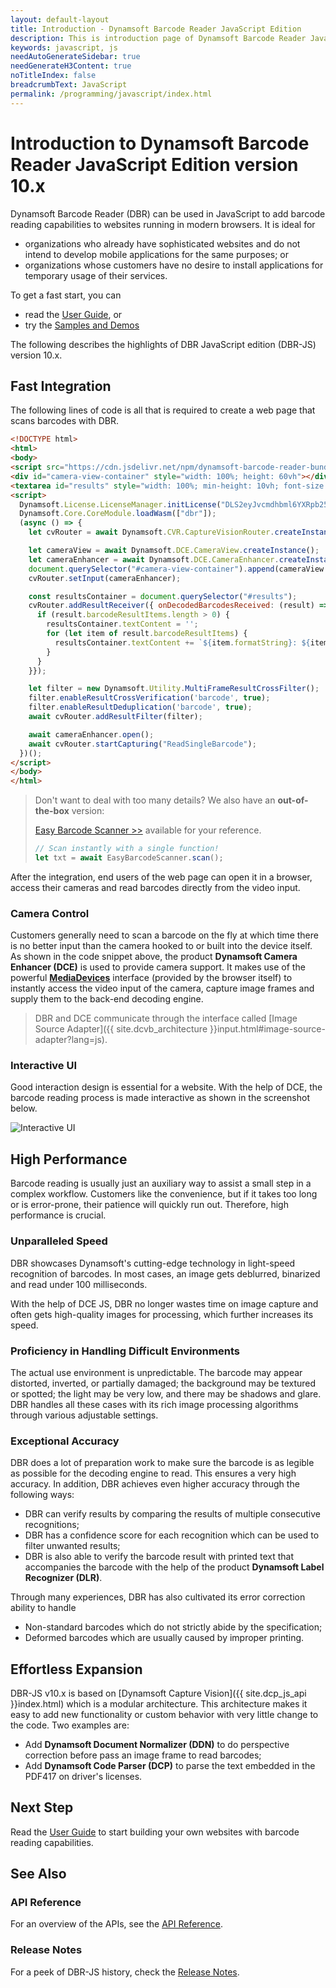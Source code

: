 ```yaml
---
layout: default-layout
title: Introduction - Dynamsoft Barcode Reader JavaScript Edition
description: This is introduction page of Dynamsoft Barcode Reader JavaScript SDK version 10.0.21.
keywords: javascript, js
needAutoGenerateSidebar: true
needGenerateH3Content: true
noTitleIndex: false
breadcrumbText: JavaScript
permalink: /programming/javascript/index.html
---
```


# Introduction to Dynamsoft Barcode Reader JavaScript Edition version 10.x

Dynamsoft Barcode Reader (DBR) can be used in JavaScript to add barcode reading capabilities to websites running in modern browsers. It is ideal for

* organizations who already have sophisticated websites and do not intend to develop mobile applications for the same purposes; or
* organizations whose customers have no desire to install applications for temporary usage of their services.

To get a fast start, you can

* read the [User Guide](user-guide/), or
* try the [Samples and Demos](samples-demos/)

The following describes the highlights of DBR JavaScript edition (DBR-JS) version 10.x.

## Fast Integration

The following lines of code is all that is required to create a web page that scans barcodes with DBR.

```html
<!DOCTYPE html>
<html>
<body>
<script src="https://cdn.jsdelivr.net/npm/dynamsoft-barcode-reader-bundle@10.4.2002/dist/dbr.bundle.js"></script>
<div id="camera-view-container" style="width: 100%; height: 60vh"></div>
<textarea id="results" style="width: 100%; min-height: 10vh; font-size: 3vmin; overflow: auto" disabled></textarea>
<script>
  Dynamsoft.License.LicenseManager.initLicense("DLS2eyJvcmdhbml6YXRpb25JRCI6IjIwMDAwMSJ9");
  Dynamsoft.Core.CoreModule.loadWasm(["dbr"]);
  (async () => {
    let cvRouter = await Dynamsoft.CVR.CaptureVisionRouter.createInstance();

    let cameraView = await Dynamsoft.DCE.CameraView.createInstance();
    let cameraEnhancer = await Dynamsoft.DCE.CameraEnhancer.createInstance(cameraView);
    document.querySelector("#camera-view-container").append(cameraView.getUIElement());
    cvRouter.setInput(cameraEnhancer);

    const resultsContainer = document.querySelector("#results");
    cvRouter.addResultReceiver({ onDecodedBarcodesReceived: (result) => {
      if (result.barcodeResultItems.length > 0) {
        resultsContainer.textContent = '';
        for (let item of result.barcodeResultItems) {
          resultsContainer.textContent += `${item.formatString}: ${item.text}\n\n`;
        }
      }
    }});

    let filter = new Dynamsoft.Utility.MultiFrameResultCrossFilter();
    filter.enableResultCrossVerification('barcode', true);
    filter.enableResultDeduplication('barcode', true);
    await cvRouter.addResultFilter(filter);

    await cameraEnhancer.open();
    await cvRouter.startCapturing("ReadSingleBarcode");
  })();
</script>
</body>
</html>
```

> Don't want to deal with too many details? We also have an **out-of-the-box** version:
> 
> [Easy Barcode Scanner >>](https://github.com/Dynamsoft/easy-barcode-scanner) available for your reference.
> ```js
> // Scan instantly with a single function!
> let txt = await EasyBarcodeScanner.scan();
> ```

After the integration, end users of the web page can open it in a browser, access their cameras and read barcodes directly from the video input.

### Camera Control

Customers generally need to scan a barcode on the fly at which time there is no better input than the camera hooked to or built into the device itself. As shown in the code snippet above, the product **Dynamsoft Camera Enhancer (DCE)** is used to provide camera support. It makes use of the powerful [**MediaDevices**](https://developer.mozilla.org/en-US/docs/Web/API/MediaDevices) interface (provided by the browser itself) to instantly access the video input of the camera, capture image frames and supply them to the back-end decoding engine.

> DBR and DCE communicate through the interface called [Image Source Adapter]({{ site.dcvb_architecture }}input.html#image-source-adapter?lang=js).

### Interactive UI

Good interaction design is essential for a website. With the help of DCE, the barcode reading process is made interactive as shown in the screenshot below.

![Interactive UI](assets/interactive-ui.png)

## High Performance

Barcode reading is usually just an auxiliary way to assist a small step in a complex workflow. Customers like the convenience, but if it takes too long or is error-prone, their patience will quickly run out. Therefore, high performance is crucial.

### Unparalleled Speed

DBR showcases Dynamsoft's cutting-edge technology in light-speed recognition of barcodes. In most cases, an image gets deblurred, binarized and read under 100 milliseconds.

With the help of DCE JS, DBR no longer wastes time on image capture and often gets high-quality images for processing, which further increases its speed.

### Proficiency in Handling Difficult Environments

The actual use environment is unpredictable. The barcode may appear distorted, inverted, or partially damaged; the background may be textured or spotted; the light may be very low, and there may be shadows and glare. DBR handles all these cases with its rich image processing algorithms through various adjustable settings.

### Exceptional Accuracy

DBR does a lot of preparation work to make sure the barcode is as legible as possible for the decoding engine to read. This ensures a very high accuracy. In addition, DBR achieves even higher accuracy through the following ways:

* DBR can verify results by comparing the results of multiple consecutive recognitions;
* DBR has a confidence score for each recognition which can be used to filter unwanted results;
* DBR is also able to verify the barcode result with printed text that accompanies the barcode with the help of the product **Dynamsoft Label Recognizer (DLR)**.

Through many experiences, DBR has also cultivated its error correction ability to handle

* Non-standard barcodes which do not strictly abide by the specification;
* Deformed barcodes which are usually caused by improper printing.

## Effortless Expansion

DBR-JS v10.x is based on [Dynamsoft Capture Vision]({{ site.dcp_js_api }}index.html) which is a modular architecture. This architecture makes it easy to add new functionality or custom behavior with very little change to the code. Two examples are:

* Add **Dynamsoft Document Normalizer (DDN)** to do perspective correction before pass an image frame to read barcodes;
* Add **Dynamsoft Code Parser (DCP)** to parse the text embedded in the PDF417 on driver's licenses.

## Next Step

Read the [User Guide](user-guide/) to start building your own websites with barcode reading capabilities.

## See Also

### API Reference

For an overview of the APIs, see the [API Reference](api-reference/).

### Release Notes

For a peek of DBR-JS history, check the [Release Notes](release-notes/).
